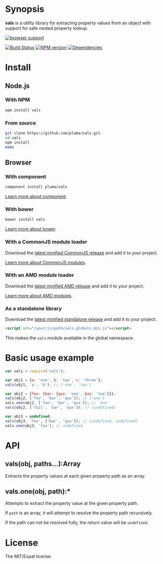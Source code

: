 # Synopsis

**vals** is a utility library for extracting property values from an object with support for safe nested property lookup.

[![browser support](https://ci.testling.com/pluma/vals.png)](https://ci.testling.com/pluma/vals)

[![Build Status](https://travis-ci.org/pluma/vals.png?branch=master)](https://travis-ci.org/pluma/vals) [![NPM version](https://badge.fury.io/js/vals.png)](http://badge.fury.io/js/vals) [![Dependencies](https://david-dm.org/pluma/vals.png)](https://david-dm.org/pluma/vals)

# Install

## Node.js

### With NPM

```sh
npm install vals
```

### From source

```sh
git clone https://github.com/pluma/vals.git
cd vals
npm install
make
```

## Browser

### With component

```sh
component install pluma/vals
```

[Learn more about component](https://github.com/component/component).

### With bower

```sh
bower install vals
```

[Learn more about bower](https://github.com/twitter/bower).

### With a CommonJS module loader

Download the [latest minified CommonJS release](https://raw.github.com/pluma/vals/master/dist/vals.min.js) and add it to your project.

[Learn more about CommonJS modules](http://wiki.commonjs.org/wiki/Modules/1.1).

### With an AMD module loader

Download the [latest minified AMD release](https://raw.github.com/pluma/vals/master/dist/vals.amd.min.js) and add it to your project.

[Learn more about AMD modules](http://requirejs.org/docs/whyamd.html).

### As a standalone library

Download the [latest minified standalone release](https://raw.github.com/pluma/vals/master/dist/vals.globals.min.js) and add it to your project.

```html
<script src="/your/js/path/vals.globals.min.js"></script>
```

This makes the `vals` module available in the global namespace.

# Basic usage example

```javascript
var vals = require('vals');

var obj1 = {a: 'one', b: 'two', c: 'three'};
vals(obj1, 'a', 'b'); // ['one', 'two']

var obj2 = {foo: {bar: {qux: 'one', baz: 'two'}}};
vals(obj2, ['foo', 'bar', 'qux']); // ['one']
vals.one(obj2, ['foo', 'bar', 'qux']); // 'one'
vals(obj2, ['fail', 'bar', 'qux']); // [undefined]

var obj3 = undefined;
vals(obj3, 'foo', ['bar', 'qux']); // [undefined, undefined]
vals.one(obj3, 'foo'); // undefined
```

# API

## vals(obj, paths…):Array

Extracts the property values at each given property path as an array.

## vals.one(obj, path):*

Attempts to extract the property value at the given property path.

If `path` is an array, it will attempt to resolve the property path recursively.

If the path can not be resolved fully, the return value will be `undefined`.

# License

The MIT/Expat license.
